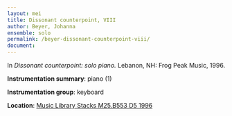 ```yaml
---
layout: mei
title: Dissonant counterpoint, VIII
author: Beyer, Johanna
ensemble: solo
permalink: /beyer-dissonant-counterpoint-viii/
document:
---
```


In *Dissonant counterpoint: solo piano.* Lebanon, NH: Frog Peak Music, 1996.

**Instrumentation summary**: piano (1)

**Instrumentation group**: keyboard

**Location**: <a href="https://tufts.primo.exlibrisgroup.com/permalink/01TUN_INST/1kc9gia/alma991009589829703851" target="_blank">Music Library Stacks M25.B553 D5 1996</a>
